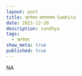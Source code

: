 ```yaml
---
layout: post
title: ऋग्वेदम्-प्राणायामम्-Samhita
date: 2021-12-20
description: sandhya
tags:
  - ऋग्वेदम्
show_meta: true
published: true
---
```



NA
